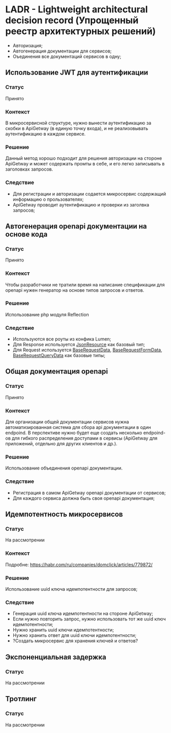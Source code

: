 # LADR - Lightweight architectural decision record (Упрощенный реестр архитектурных решений)
- Авторизация;
- Автогенерация документации для сервисов;
- Оъединения все документаций сервисов в одну;

## Использование JWT для аутентификации
### Статус
Принято
### Контекст
В микросервисной структуре, нужно вынести аутентификацию за скобки в ApiGetway (в единую точку входа), и не реализовывать аутентификацию в каждом сервисе.
### Решение
Данный метод хорошо подходит для решения авторизации на стороне ApiGetway и может содержать промты в себе, и его легко записывать в заголовках запросов.
### Следствие
- Для регистрации и авторизации содается микросервис содержащий информацию о прользователях;
- ApiGetway проводит аутентификацию и проверки из заголвка запросов;

## Автогенерация openapi документации на основе кода
### Статус
Принято
### Контекст
Чтобы разработчики не тратили время на написание спецификации для openapi нужен генератор на основе типов запросов и ответов.
### Решение
Использование php модуля Reflection
### Следствие
- Используются все роуты из конфика Lumen;
- Для Response используется [JsonResource](vendor/illuminate/http/Resources/Json/JsonResource.php) как базовый тип;
- Для Request используется [BaseRequestData](app/Http/Requests/Base/BaseRequestData.php), [BaseRequestFormData](app/Http/Requests/Base/BaseRequestFormData.php), [BaseRequestQueryData](app/Http/Requests/Base/BaseRequestQueryData.php) как базовые типы;

## Общая документация openapi
### Статус
Принято
### Контекст
Для организации общей документации сервисов нужна автоматизированная система для сбора api документации в один endpoind. В перспективе нужно будет еще создать несколько endpoind-ов для гибкого распределения доступами в сервисы (ApiGetway для приложений, отдельно для других клиентов и др.).
### Решение
Использование объединения openapi документации.
### Следствие
- Регистрация в самом ApiGetway openapi документации от сервисов;
- Для каждого сервиса должна быть своя openapi документация;

## Идемпотентность микросервисов
### Статус
На рассмотрении
### Контекст
Подробне: https://habr.com/ru/companies/domclick/articles/779872/
### Решение
Использование uuid ключа идемпотентности для запросов;
### Следствие
- Генерация uuid ключа идемпотентности на стороне ApiGetway;
- Если нужно повторить запрос, нужно использовать тот же uuid ключ идемпотентности;
- Нужно хранить uuid ключи идемпотентности;
- Нужно хранить ответ для uuid ключи идемпотентности;
- ?Создать микросервис для хранения ключей и ответов?

## Экспоненциальная задержка
### Статус
На рассмотрении

## Тротлинг
### Статус
На рассмотрении